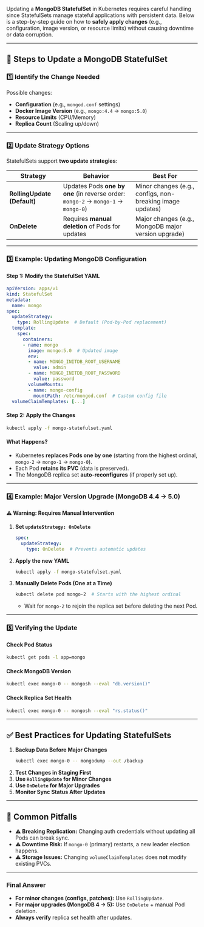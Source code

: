 Updating a **MongoDB StatefulSet** in Kubernetes requires careful handling since StatefulSets manage stateful applications with persistent data. Below is a step-by-step guide on how to **safely apply changes** (e.g., configuration, image version, or resource limits) without causing downtime or data corruption.

---
## **🔧 Steps to Update a MongoDB StatefulSet**
### **1️⃣ Identify the Change Needed**
Possible changes:
- **Configuration** (e.g., `mongod.conf` settings)
- **Docker Image Version** (e.g., `mongo:4.4` → `mongo:5.0`)
- **Resource Limits** (CPU/Memory)
- **Replica Count** (Scaling up/down)
---
### **2️⃣ Update Strategy Options**
StatefulSets support **two update strategies**:

| Strategy | Behavior | Best For |
|----------|----------|----------|
| **RollingUpdate (Default)** | Updates Pods **one by one** (in reverse order: `mongo-2` → `mongo-1` → `mongo-0`) | Minor changes (e.g., configs, non-breaking image updates) |
| **OnDelete** | Requires **manual deletion** of Pods for updates | Major changes (e.g., MongoDB major version upgrade) |

---
### **3️⃣ Example: Updating MongoDB Configuration**
#### **Step 1: Modify the StatefulSet YAML**
```yaml
apiVersion: apps/v1
kind: StatefulSet
metadata:
  name: mongo
spec:
  updateStrategy:
    type: RollingUpdate  # Default (Pod-by-Pod replacement)
  template:
    spec:
      containers:
      - name: mongo
        image: mongo:5.0  # Updated image
        env:
        - name: MONGO_INITDB_ROOT_USERNAME
          value: admin
        - name: MONGO_INITDB_ROOT_PASSWORD
          value: password
        volumeMounts:
        - name: mongo-config
          mountPath: /etc/mongod.conf  # Custom config file
  volumeClaimTemplates: [...]
```
#### **Step 2: Apply the Changes**
```sh
kubectl apply -f mongo-statefulset.yaml
```

#### **What Happens?**
- Kubernetes **replaces Pods one by one** (starting from the highest ordinal, `mongo-2` → `mongo-1` → `mongo-0`).
- Each Pod **retains its PVC** (data is preserved).
- The MongoDB replica set **auto-reconfigures** (if properly set up).

---
### **4️⃣ Example: Major Version Upgrade (MongoDB 4.4 → 5.0)**
#### **⚠️ Warning: Requires Manual Intervention**
1. **Set `updateStrategy: OnDelete`**
   ```yaml
   spec:
     updateStrategy:
       type: OnDelete  # Prevents automatic updates
   ```
2. **Apply the new YAML**
   ```sh
   kubectl apply -f mongo-statefulset.yaml
   ```
3. **Manually Delete Pods (One at a Time)**
   ```sh
   kubectl delete pod mongo-2  # Starts with the highest ordinal
   ```
   - Wait for `mongo-2` to rejoin the replica set before deleting the next Pod.

---
### **5️⃣ Verifying the Update**
#### **Check Pod Status**
```sh
kubectl get pods -l app=mongo
```
#### **Check MongoDB Version**
```sh
kubectl exec mongo-0 -- mongosh --eval "db.version()"
```
#### **Check Replica Set Health**
```sh
kubectl exec mongo-0 -- mongosh --eval "rs.status()"
```

---
## **✅ Best Practices for Updating StatefulSets**
1. **Backup Data Before Major Changes**  
   ```sh
   kubectl exec mongo-0 -- mongodump --out /backup
   ```
2. **Test Changes in Staging First**  
3. **Use `RollingUpdate` for Minor Changes**  
4. **Use `OnDelete` for Major Upgrades**  
5. **Monitor Sync Status After Updates**  

---
## **🚨 Common Pitfalls**
- **⚠️ Breaking Replication:** Changing auth credentials without updating all Pods can break sync.
- **⚠️ Downtime Risk:** If `mongo-0` (primary) restarts, a new leader election happens.
- **⚠️ Storage Issues:** Changing `volumeClaimTemplates` does **not** modify existing PVCs.

---

### **Final Answer**
- **For minor changes (configs, patches):** Use `RollingUpdate`.  
- **For major upgrades (MongoDB 4 → 5):** Use `OnDelete` + manual Pod deletion.  
- **Always verify** replica set health after updates.  

